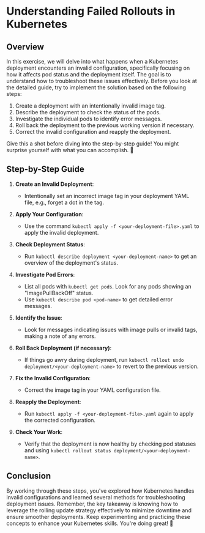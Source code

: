 # Understanding Failed Rollouts in Kubernetes

## Overview

In this exercise, we will delve into what happens when a Kubernetes deployment encounters an invalid configuration, specifically focusing on how it affects pod status and the deployment itself. The goal is to understand how to troubleshoot these issues effectively. Before you look at the detailed guide, try to implement the solution based on the following steps:

1. Create a deployment with an intentionally invalid image tag.
2. Describe the deployment to check the status of the pods.
3. Investigate the individual pods to identify error messages.
4. Roll back the deployment to the previous working version if necessary.
5. Correct the invalid configuration and reapply the deployment.

Give this a shot before diving into the step-by-step guide! You might surprise yourself with what you can accomplish. 🎉

## Step-by-Step Guide

1. **Create an Invalid Deployment**:

   - Intentionally set an incorrect image tag in your deployment YAML file, e.g., forget a dot in the tag.

2. **Apply Your Configuration**:

   - Use the command `kubectl apply -f <your-deployment-file>.yaml` to apply the invalid deployment.

3. **Check Deployment Status**:

   - Run `kubectl describe deployment <your-deployment-name>` to get an overview of the deployment's status.

4. **Investigate Pod Errors**:

   - List all pods with `kubectl get pods`. Look for any pods showing an "ImagePullBackOff" status.
   - Use `kubectl describe pod <pod-name>` to get detailed error messages.

5. **Identify the Issue**:

   - Look for messages indicating issues with image pulls or invalid tags, making a note of any errors.

6. **Roll Back Deployment (if necessary)**:

   - If things go awry during deployment, run `kubectl rollout undo deployment/<your-deployment-name>` to revert to the previous version.

7. **Fix the Invalid Configuration**:

   - Correct the image tag in your YAML configuration file.

8. **Reapply the Deployment**:

   - Run `kubectl apply -f <your-deployment-file>.yaml` again to apply the corrected configuration.

9. **Check Your Work**:
   - Verify that the deployment is now healthy by checking pod statuses and using `kubectl rollout status deployment/<your-deployment-name>`.

## Conclusion

By working through these steps, you've explored how Kubernetes handles invalid configurations and learned several methods for troubleshooting deployment issues. Remember, the key takeaway is knowing how to leverage the rolling update strategy effectively to minimize downtime and ensure smoother deployments. Keep experimenting and practicing these concepts to enhance your Kubernetes skills. You're doing great! 🌟
